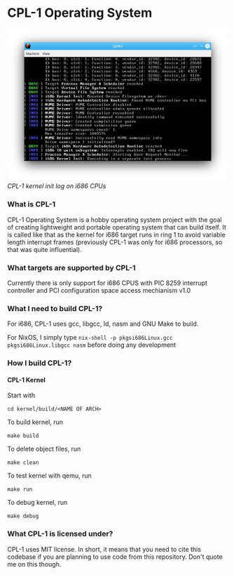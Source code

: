 # CPL-1 Operating System

![Process Test image](screenshots/kernel_init.png)
*CPL-1 kernel init log on i686 CPUs*

### What is CPL-1

CPL-1 Operating System is a hobby operating system project with the goal of creating lightweight and portable operating system that can build itself. It is called like that as the kernel for i686 target runs in ring 1 to avoid variable length interrupt frames (previously CPL-1 was only for i686 processors, so that was quite influential).

### What targets are supported by CPL-1

Currently there is only support for i686 CPUS with PIC 8259 interrupt controller and PCI configuration space access mechianism v1.0

### What I need to build CPL-1?

For i686, CPL-1 uses gcc, libgcc, ld, nasm and GNU Make to build. 

For NixOS, I simply type ```nix-shell -p pkgsi686Linux.gcc pkgsi686Linux.libgcc nasm``` before doing any development

### How I build CPL-1?

#### CPL-1 Kernel

Start with

```
cd kernel/build/<NAME OF ARCH>
```

To build kernel, run
```
make build
```

To delete object files, run
```
make clean
```

To test kernel with qemu, run
```
make run
```

To debug kernel, run
```
make debug
```

### What CPL-1 is licensed under?

CPL-1 uses MIT license. In short, it means that you need to cite this codebase if you are planning to use code from this repository. Don't quote me on this though.